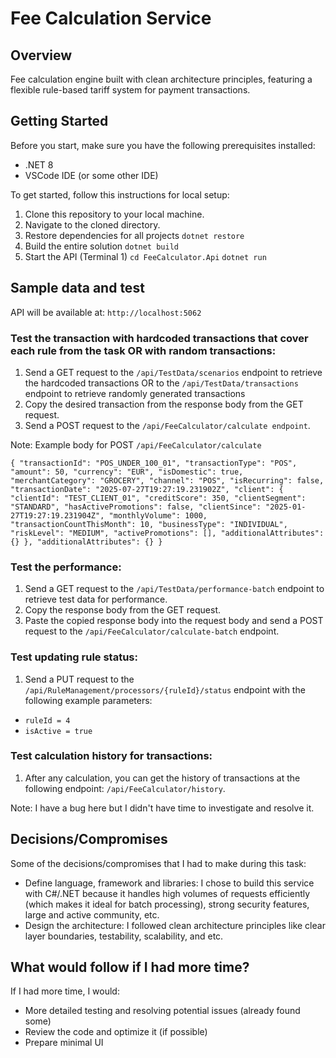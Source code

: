 # Fee Calculation Service

## Overview
Fee calculation engine built with clean architecture principles, featuring a flexible rule-based tariff system for payment transactions.

## Getting Started
Before you start, make sure you have the following prerequisites installed: 
- .NET 8
- VSCode IDE (or some other IDE)

To get started, follow this instructions for local setup:
1. Clone this repository to your local machine.
2. Navigate to the cloned directory.
3. Restore dependencies for all projects
`dotnet restore`
4. Build the entire solution
`dotnet build`
5. Start the API (Terminal 1)
`cd FeeCalculator.Api`
`dotnet run`

## Sample data and test
API will be available at: `http://localhost:5062`

### Test the transaction with hardcoded transactions that cover each rule from the task OR with random transactions:
1. Send a GET request to the `/api/TestData/scenarios` endpoint to retrieve the hardcoded transactions OR to the `/api/TestData/transactions` endpoint to retrieve randomly generated transactions
2. Copy the desired transaction from the response body from the GET request.
3. Send a POST request to the `/api/FeeCalculator/calculate endpoint`.

Note: 
Example body for POST `/api/FeeCalculator/calculate`

`{
    "transactionId": "POS_UNDER_100_01",
    "transactionType": "POS",
    "amount": 50,
    "currency": "EUR",
    "isDomestic": true,
    "merchantCategory": "GROCERY",
    "channel": "POS",
    "isRecurring": false,
    "transactionDate": "2025-07-27T19:27:19.231902Z",
    "client": {
      "clientId": "TEST_CLIENT_01",
      "creditScore": 350,
      "clientSegment": "STANDARD",
      "hasActivePromotions": false,
      "clientSince": "2025-01-27T19:27:19.231904Z",
      "monthlyVolume": 1000,
      "transactionCountThisMonth": 10,
      "businessType": "INDIVIDUAL",
      "riskLevel": "MEDIUM",
      "activePromotions": [],
      "additionalAttributes": {}
    },
    "additionalAttributes": {}
}`

### Test the performance:
1. Send a GET request to the `/api/TestData/performance-batch` endpoint to retrieve test data for performance.
2. Copy the response body from the GET request.
3. Paste the copied response body into the request body and send a POST request to the `/api/FeeCalculator/calculate-batch` endpoint.

### Test updating rule status:
1. Send a PUT request to the `/api/RuleManagement/processors/{ruleId}/status` endpoint with the following example parameters:
- `ruleId = 4`
- `isActive = true`

### Test calculation history for transactions:
1. After any calculation, you can get the history of transactions at the following endpoint: `/api/FeeCalculator/history`.

Note: I have a bug here but I didn't have time to investigate and resolve it.

## Decisions/Compromises
Some of the decisions/compromises that I had to make during this task:
- Define language, framework and libraries: I chose to build this service with C#/.NET because it handles high volumes of requests efficiently (which makes it ideal for batch processing), strong security features, large and active community, etc.
- Design the architecture: I followed clean architecture principles like clear layer boundaries, testability, scalability, and etc.

## What would follow if I had more time?
If I had more time, I would:
- More detailed testing and resolving potential issues (already found some)
- Review the code and optimize it (if possible)
- Prepare minimal UI